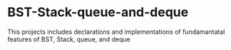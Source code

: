 # BST-Stack-queue-and-deque

This projects includes declarations and implementations
of fundamantatal features of BST, Stack, queue, and deque